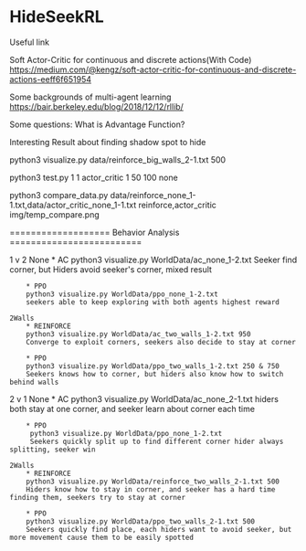 # HideSeekRL

Useful link

Soft Actor-Critic for continuous and discrete actions(With Code)
https://medium.com/@kengz/soft-actor-critic-for-continuous-and-discrete-actions-eeff6f651954

Some backgrounds of multi-agent learning
https://bair.berkeley.edu/blog/2018/12/12/rllib/

Some questions:
What is Advantage Function?


Interesting Result about finding shadow spot to hide

python3 visualize.py data/reinforce_big_walls_2-1.txt 500

python3 test.py 1 1 actor_critic 1 50 100 none

python3 compare_data.py data/reinforce_none_1-1.txt,data/actor_critic_none_1-1.txt reinforce,actor_critic img/temp_compare.png

=================== Behavior Analysis =========================

1 v 2
    None
        * AC
        python3 visualize.py WorldData/ac_none_1-2.txt 
        Seeker find corner, but Hiders avoid seeker's corner, mixed result

        * PPO
        python3 visualize.py WorldData/ppo_none_1-2.txt
        seekers able to keep exploring with both agents highest reward

    2Walls
        * REINFORCE
        python3 visualize.py WorldData/ac_two_walls_1-2.txt 950
        Converge to exploit corners, seekers also decide to stay at corner

        * PPO
        python3 visualize.py WorldData/ppo_two_walls_1-2.txt 250 & 750
        Seekers knows how to corner, but hiders also know how to switch behind walls



2 v 1
    None
        * AC
        python3 visualize.py WorldData/ac_none_2-1.txt
        hiders both stay at one corner, and seeker learn about corner each time

        * PPO
         python3 visualize.py WorldData/ppo_none_1-2.txt
         Seekers quickly split up to find different corner hider always splitting, seeker win

    2Walls
        * REINFORCE
        python3 visualize.py WorldData/reinforce_two_walls_2-1.txt 500
        Hiders know how to stay in corner, and seeker has a hard time finding them, seekers try to stay at corner
    
        * PPO
        python3 visualize.py WorldData/ppo_two_walls_2-1.txt 500
        Seekers quickly find place, each hiders want to avoid seeker, but more movement cause them to be easily spotted






